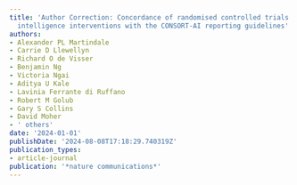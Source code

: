 ```yaml
---
title: 'Author Correction: Concordance of randomised controlled trials for artificial
  intelligence interventions with the CONSORT-AI reporting guidelines'
authors:
- Alexander PL Martindale
- Carrie D Llewellyn
- Richard O de Visser
- Benjamin Ng
- Victoria Ngai
- Aditya U Kale
- Lavinia Ferrante di Ruffano
- Robert M Golub
- Gary S Collins
- David Moher
- ' others'
date: '2024-01-01'
publishDate: '2024-08-08T17:18:29.740319Z'
publication_types:
- article-journal
publication: '*nature communications*'
---
```

